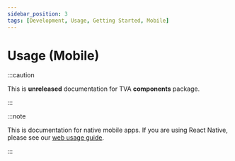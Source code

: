 ```yaml
---
sidebar_position: 3
tags: [Development, Usage, Getting Started, Mobile]
---
```


# Usage (Mobile)

:::caution

This is **unreleased** documentation for TVA **components** package.

:::

:::note

This is documentation for native mobile apps. If you are using React Native, please see our [web usage guide](./usage.md).

:::
